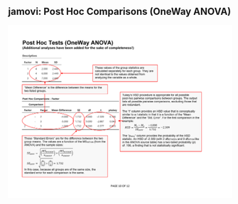 ## jamovi: Post Hoc Comparisons (OneWay ANOVA)

<p align="center"><kbd><img src="posthocs.png"></kbd></p>

